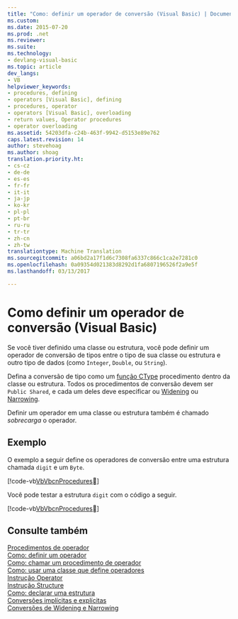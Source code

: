 ```yaml
---
title: "Como: definir um operador de conversão (Visual Basic) | Documentos do Microsoft"
ms.custom: 
ms.date: 2015-07-20
ms.prod: .net
ms.reviewer: 
ms.suite: 
ms.technology:
- devlang-visual-basic
ms.topic: article
dev_langs:
- VB
helpviewer_keywords:
- procedures, defining
- operators [Visual Basic], defining
- procedures, operator
- operators [Visual Basic], overloading
- return values, Operator procedures
- operator overloading
ms.assetid: 54203dfa-c24b-463f-9942-d5153e89e762
caps.latest.revision: 14
author: stevehoag
ms.author: shoag
translation.priority.ht:
- cs-cz
- de-de
- es-es
- fr-fr
- it-it
- ja-jp
- ko-kr
- pl-pl
- pt-br
- ru-ru
- tr-tr
- zh-cn
- zh-tw
translationtype: Machine Translation
ms.sourcegitcommit: a06bd2a17f1d6c7308fa6337c866c1ca2e7281c0
ms.openlocfilehash: 0a09354d021383d8292d1fa6807196526f2a9e5f
ms.lasthandoff: 03/13/2017

---
```

# <a name="how-to-define-a-conversion-operator-visual-basic"></a>Como definir um operador de conversão (Visual Basic)
Se você tiver definido uma classe ou estrutura, você pode definir um operador de conversão de tipos entre o tipo de sua classe ou estrutura e outro tipo de dados (como `Integer`, `Double`, ou `String`).  
  
 Defina a conversão de tipo como um [função CType](../../../../visual-basic/language-reference/functions/ctype-function.md) procedimento dentro da classe ou estrutura. Todos os procedimentos de conversão devem ser `Public Shared`, e cada um deles deve especificar ou [Widening](../../../../visual-basic/language-reference/modifiers/widening.md) ou [Narrowing](../../../../visual-basic/language-reference/modifiers/narrowing.md).  
  
 Definir um operador em uma classe ou estrutura também é chamado *sobrecarga* o operador.  
  
## <a name="example"></a>Exemplo  
 O exemplo a seguir define os operadores de conversão entre uma estrutura chamada `digit` e um `Byte`.  
  
 [!code-vb[VbVbcnProcedures&#27;](./codesnippet/VisualBasic/how-to-define-a-conversion-operator_1.vb)]  
  
 Você pode testar a estrutura `digit` com o código a seguir.  
  
 [!code-vb[VbVbcnProcedures&#28;](./codesnippet/VisualBasic/how-to-define-a-conversion-operator_2.vb)]  
  
## <a name="see-also"></a>Consulte também  
 [Procedimentos de operador](./operator-procedures.md)   
 [Como: definir um operador](./how-to-define-an-operator.md)   
 [Como: chamar um procedimento de operador](./how-to-call-an-operator-procedure.md)   
 [Como: usar uma classe que define operadores](./how-to-use-a-class-that-defines-operators.md)   
 [Instrução Operator](../../../../visual-basic/language-reference/statements/operator-statement.md)   
 [Instrução Structure](../../../../visual-basic/language-reference/statements/structure-statement.md)   
 [Como: declarar uma estrutura](../../../../visual-basic/programming-guide/language-features/data-types/how-to-declare-a-structure.md)   
 [Conversões implícitas e explícitas](../../../../visual-basic/programming-guide/language-features/data-types/implicit-and-explicit-conversions.md)   
 [Conversões de Widening e Narrowing](../../../../visual-basic/programming-guide/language-features/data-types/widening-and-narrowing-conversions.md)
